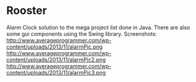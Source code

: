 Rooster
=======

Alarm Clock solution to the mega project list done in Java. There are also some gui components using the Swing library.
Screenshots: http://www.averageprogrammer.com/wp-content/uploads/2013/11/alarmPic.png
			 http://www.averageprogrammer.com/wp-content/uploads/2013/11/alarmPic2.png
			 http://www.averageprogrammer.com/wp-content/uploads/2013/11/alarmPic3.png
